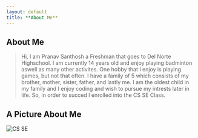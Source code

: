 ```yaml
---
layout: default
title: **About Me**
---
```



## **About Me** 
>Hi, I am Pranav Santhosh a Freshman that goes to Del Norte Highschool. I am currently 14 years old and enjoy playing badminton aswell as many other activites. One hobby that I enjoy is playing games, but not that often. I have a family of 5 which consists of my brother, mother, sister, father, and lastly me. I am the oldest child in my family and I enjoy coding and wish to pursue my intrests later in life. So, in order to succed I enrolled into the CS SE Class. 

## A Picture About Me
![CS SE]({{site.baseurl}}/images/HobbiesforCompSci-Pitcure.jpg)


